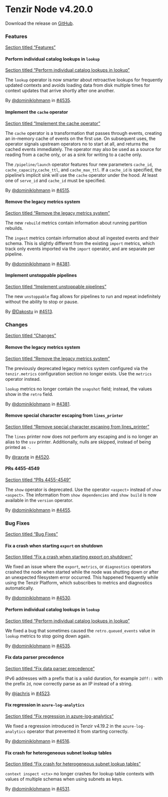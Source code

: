 # Tenzir Node v4.20.0

Download the release on [GitHub](https://github.com/tenzir/tenzir/releases/tag/v4.20.0).

### Features

[Section titled “Features”](#features)

#### Perform individual catalog lookups in `lookup`

[Section titled “Perform individual catalog lookups in lookup”](#perform-individual-catalog-lookups-in-lookup)

The `lookup` operator is now smarter about retroactive lookups for frequently updated contexts and avoids loading data from disk multiple times for context updates that arrive shortly after one another.

By [@dominiklohmann](https://github.com/dominiklohmann) in [#4535](https://github.com/tenzir/tenzir/pull/4535).

#### Implement the `cache` operator

[Section titled “Implement the cache operator”](#implement-the-cache-operator)

The `cache` operator is a transformation that passes through events, creating an in-memory cache of events on the first use. On subsequent uses, the operator signals upstream operators no to start at all, and returns the cached events immediately. The operator may also be used as a source for reading from a cache only, or as a sink for writing to a cache only.

The `/pipeline/launch` operator features four new parameters `cache_id`, `cache_capacity`,`cache_ttl`, and `cache_max_ttl`. If a `cache_id` is specified, the pipeline’s implicit sink will use the `cache` operator under the hood. At least one of `serve_id` and `cache_id` must be specified.

By [@dominiklohmann](https://github.com/dominiklohmann) in [#4515](https://github.com/tenzir/tenzir/pull/4515).

#### Remove the legacy metrics system

[Section titled “Remove the legacy metrics system”](#remove-the-legacy-metrics-system)

The new `rebuild` metrics contain information about running partition rebuilds.

The `ingest` metrics contain information about all ingested events and their schema. This is slightly different from the existing `import` metrics, which track only events imported via the `import` operator, and are separate per pipeline.

By [@dominiklohmann](https://github.com/dominiklohmann) in [#4381](https://github.com/tenzir/tenzir/pull/4381).

#### Implement unstoppable pipelines

[Section titled “Implement unstoppable pipelines”](#implement-unstoppable-pipelines)

The new `unstoppable` flag allows for pipelines to run and repeat indefinitely without the ability to stop or pause.

By [@Dakostu](https://github.com/Dakostu) in [#4513](https://github.com/tenzir/tenzir/pull/4513).

### Changes

[Section titled “Changes”](#changes)

#### Remove the legacy metrics system

[Section titled “Remove the legacy metrics system”](#remove-the-legacy-metrics-system-1)

The previously deprecated legacy metrics system configured via the `tenzir.metrics` configuration section no longer exists. Use the `metrics` operator instead.

`lookup` metrics no longer contain the `snapshot` field; instead, the values show in the `retro` field.

By [@dominiklohmann](https://github.com/dominiklohmann) in [#4381](https://github.com/tenzir/tenzir/pull/4381).

#### Remove special character escaping from `lines_printer`

[Section titled “Remove special character escaping from lines\_printer”](#remove-special-character-escaping-from-lines_printer)

The `lines` printer now does not perform any escaping and is no longer an alias to the `ssv` printer. Additionally, nulls are skipped, instead of being printed as `-`.

By [@raxyte](https://github.com/raxyte) in [#4520](https://github.com/tenzir/tenzir/pull/4520).

#### PRs 4455-4549

[Section titled “PRs 4455-4549”](#prs-4455-4549)

The `show` operator is deprecated. Use the operator `<aspect>` instead of `show <aspect>`. The information from `show dependencies` and `show build` is now available in the `version` operator.

By [@dominiklohmann](https://github.com/dominiklohmann) in [#4455](https://github.com/tenzir/tenzir/pull/4455).

### Bug Fixes

[Section titled “Bug Fixes”](#bug-fixes)

#### Fix a crash when starting `export` on shutdown

[Section titled “Fix a crash when starting export on shutdown”](#fix-a-crash-when-starting-export-on-shutdown)

We fixed an issue where the `export`, `metrics`, or `diagnostics` operators crashed the node when started while the node was shutting down or after an unexpected filesystem error occurred. This happened frequently while using the Tenzir Platform, which subscribes to metrics and diagnostics automatically.

By [@dominiklohmann](https://github.com/dominiklohmann) in [#4530](https://github.com/tenzir/tenzir/pull/4530).

#### Perform individual catalog lookups in `lookup`

[Section titled “Perform individual catalog lookups in lookup”](#perform-individual-catalog-lookups-in-lookup-1)

We fixed a bug that sometimes caused the `retro.queued_events` value in `lookup` metrics to stop going down again.

By [@dominiklohmann](https://github.com/dominiklohmann) in [#4535](https://github.com/tenzir/tenzir/pull/4535).

#### Fix data parser precedence

[Section titled “Fix data parser precedence”](#fix-data-parser-precedence)

IPv6 addresses with a prefix that is a valid duration, for example `2dff::` with the prefix `2d`, now correctly parse as an IP instead of a string.

By [@jachris](https://github.com/jachris) in [#4523](https://github.com/tenzir/tenzir/pull/4523).

#### Fix regression in `azure-log-analytics`

[Section titled “Fix regression in azure-log-analytics”](#fix-regression-in-azure-log-analytics)

We fixed a regression introduced in Tenzir v4.19.2 in the `azure-log-analytics` operator that prevented it from starting correctly.

By [@dominiklohmann](https://github.com/dominiklohmann) in [#4516](https://github.com/tenzir/tenzir/pull/4516).

#### Fix crash for heterogeneous subnet lookup tables

[Section titled “Fix crash for heterogeneous subnet lookup tables”](#fix-crash-for-heterogeneous-subnet-lookup-tables)

`context inspect <ctx>` no longer crashes for lookup table contexts with values of multiple schemas when using subnets as keys.

By [@dominiklohmann](https://github.com/dominiklohmann) in [#4531](https://github.com/tenzir/tenzir/pull/4531).